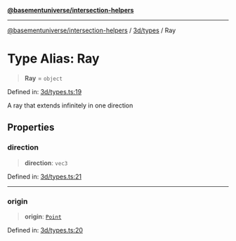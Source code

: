 [**@basementuniverse/intersection-helpers**](../../../README.md)

***

[@basementuniverse/intersection-helpers](../../../README.md) / [3d/types](../README.md) / Ray

# Type Alias: Ray

> **Ray** = `object`

Defined in: [3d/types.ts:19](https://github.com/basementuniverse/intersection-helpers/blob/f22d1cffe16ecb68b4b29b8331edc08e3635d16c/src/3d/types.ts#L19)

A ray that extends infinitely in one direction

## Properties

### direction

> **direction**: `vec3`

Defined in: [3d/types.ts:21](https://github.com/basementuniverse/intersection-helpers/blob/f22d1cffe16ecb68b4b29b8331edc08e3635d16c/src/3d/types.ts#L21)

***

### origin

> **origin**: [`Point`](Point.md)

Defined in: [3d/types.ts:20](https://github.com/basementuniverse/intersection-helpers/blob/f22d1cffe16ecb68b4b29b8331edc08e3635d16c/src/3d/types.ts#L20)
